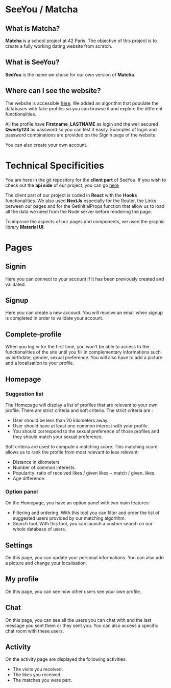 # SeeYou / Matcha

## What is Matcha?

**Matcha** is a school project at 42 Paris. The objective of this project is to create a fully working dating website from scratch.

## What is SeeYou?

**SeeYou** is the name we chose for our own version of **Matcha**.

## Where can I see the website?

The website is accessible [here](http://seeyou.victorburidard.com). We added an algorithm that populate the databases with fake profiles so you can browse it and explore the different functionalities. 

All the profile have **Firstname_LASTNAME** as login and the well secured **Qwerty123** as password so you can test it easily. Examples of login and password combinations are provided on the Signin page of the website.

You can also create your own account.
# Technical Specificities

You are here in the git repository for the **client part** of SeeYou. If you wish to check out the **api side** of our project, you can go [here](https://github.com/vburidar/matcha_api)

The client part of our project is coded in **React** with the **Hooks** functionalities. We also used **NextJs** especially for the Router, the Links between our pages and for the GetInitialProps function that allow us to load all the data we need from the Node server before rendering the page.

To improve the aspects of our pages and components, we used the graphic library **Material UI**.

# Pages

## Signin 
Here you can connect to your account if it has been previously created and validated.

## Signup
Here you can create a new account. You will receive an email when signup is completed in order to validate your account.

## Complete-profile
When you log in for the first time, you won't be able to access to the functionalities of the site until you fill in complementary informations such as birthdate, gender, sexual preference. You will also have to add a picture and a localisation to your profile.

## Homepage

### Suggestion list
The Homepage will display a list of profiles that are relevant to your own profile. There are strict criteria and soft criteria. The strict criteria are :
- User should be less than 20 kilometers away.
- User should have at least one common interest with your profile.
- You should correspond to the sexual preference of those profiles and they should match your sexual preference.

Soft criteria are used to compute a matching score. This matching score allows us to rank the profile from most relevant to less relevant:
 - Distance in kilometers
 - Number of common interests.
 - Popularity: ratio of received likes / given likes + match / given_likes.
 - Age difference.

### Option panel
On the Homepage, you have an option panel with two main features:
 - Filtering and ordering. With this tool you can filter and order the list of suggested users provided by our matching algorithm.
 - Search tool. With this tool, you can launch a custom search on our whole database of users.

## Settings
On this page, you can update your personal informations. You can also add a picture and change your localisation.

## My profile
On this page, you can see how other users see your own profile.

## Chat
On this page, you can see all the users you can chat with and the last message you sent them or they sent you. You can also access a specific chat room with these users.

## Activity
On the activity page are displayed the following activities:
- The visits you received.
- The likes you received.
- The matches you were part.
